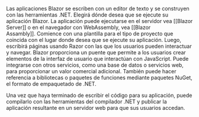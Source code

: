 Las aplicaciones Blazor se escriben con un editor de texto y se construyen con las herramientas .NET. Elegirá dónde desea que se ejecute su aplicación Blazor. La aplicación puede ejecutarse en el servidor vea [[Blazor Server]] o en el navegador con WebAssembly, vea [[Blazor Assambly]]. Comience con una plantilla para el tipo de proyecto que coincida con el lugar donde desea que se ejecute su aplicación. Luego, escribirá páginas usando Razor con las que los usuarios pueden interactuar y navegar. Blazor proporciona un puente que permite a los usuarios crear elementos de la interfaz de usuario que interactúan con JavaScript. Puede integrarse con otros servicios, como una base de datos o servicios web, para proporcionar un valor comercial adicional. También puede hacer referencia a bibliotecas o paquetes de funciones mediante paquetes NuGet, el formato de empaquetado de .NET.

Una vez que haya terminado de escribir el código para su aplicación, puede compilarlo con las herramientas del compilador .NET y publicar la aplicación resultante en un servidor web para que sus usuarios accedan.